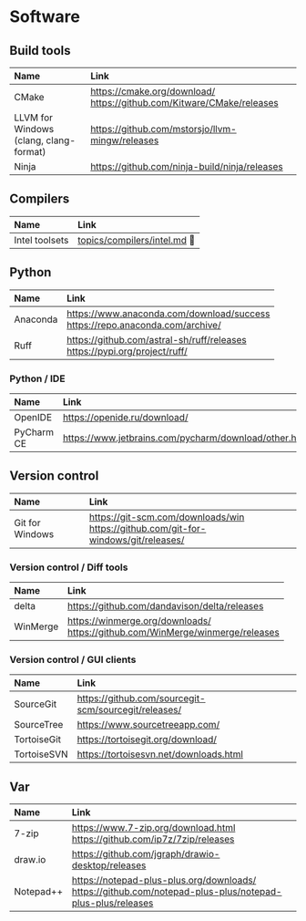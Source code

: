 # Software

## Build tools

| Name | Link |
| :--- | :--- |
| CMake | <https://cmake.org/download/><br><https://github.com/Kitware/CMake/releases> |
| LLVM for Windows<br>(clang, clang-format) | <https://github.com/mstorsjo/llvm-mingw/releases> |
| Ninja | <https://github.com/ninja-build/ninja/releases> |

## Compilers

| Name | Link |
| :--- | :--- |
| Intel toolsets | [topics/compilers/intel.md](compilers/intel.md) 🔗 |

## Python

| Name | Link |
| :--- | :--- |
| Anaconda | <https://www.anaconda.com/download/success><br><https://repo.anaconda.com/archive/> |
| Ruff | <https://github.com/astral-sh/ruff/releases><br><https://pypi.org/project/ruff/> |

### Python / IDE

| Name | Link |
| :--- | :--- |
| OpenIDE | <https://openide.ru/download/> |
| PyCharm CE | <https://www.jetbrains.com/pycharm/download/other.html> |

## Version control

| Name | Link |
| :--- | :--- |
| Git for Windows | <https://git-scm.com/downloads/win><br><https://github.com/git-for-windows/git/releases/> |

### Version control / Diff tools

| Name | Link |
| :--- | :--- |
| delta | <https://github.com/dandavison/delta/releases> |
| WinMerge | <https://winmerge.org/downloads/><br><https://github.com/WinMerge/winmerge/releases> |

### Version control / GUI clients

| Name | Link |
| :--- | :--- |
| SourceGit | <https://github.com/sourcegit-scm/sourcegit/releases/> |
| SourceTree | <https://www.sourcetreeapp.com/> |
| TortoiseGit | <https://tortoisegit.org/download/> |
| TortoiseSVN | <https://tortoisesvn.net/downloads.html> |

## Var

| Name | Link |
| :--- | :--- |
| 7-zip | <https://www.7-zip.org/download.html><br><https://github.com/ip7z/7zip/releases> |
| draw.io | <https://github.com/jgraph/drawio-desktop/releases> |
| Notepad++ | <https://notepad-plus-plus.org/downloads/><br><https://github.com/notepad-plus-plus/notepad-plus-plus/releases> |
